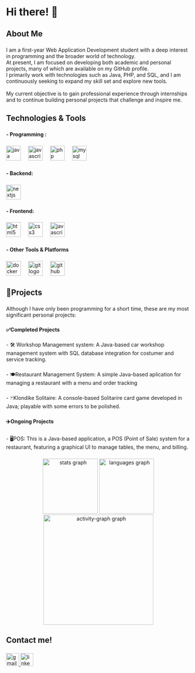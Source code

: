 <h1 align="left">Hi there! 👋</h1>

###

<h2 align="left">About Me</h2>

###

<p align="left">I am a first-year Web Application Development student with a deep interest in programming and the broader world of technology.<br>At present, I am focused on developing both academic and personal projects, many of which are available on my GitHub profile.<br>I primarily work with technologies such as Java, PHP, and SQL, and I am continuously seeking to expand my skill set and explore new tools.<br><br>My current objective is to gain professional experience through internships and to continue building personal projects that challenge and inspire me.</p>

###

<h2 align="left">Technologies & Tools</h2>

###

<h4 align="left">- Programming :</h4>

###

<div align="left">
  <img src="https://cdn.jsdelivr.net/gh/devicons/devicon/icons/java/java-original.svg" height="40" alt="java logo"  />
  <img width="12" />
  <img src="https://cdn.jsdelivr.net/gh/devicons/devicon/icons/javascript/javascript-original.svg" height="40" alt="javascript logo"  />
  <img width="12" />
  <img src="https://cdn.jsdelivr.net/gh/devicons/devicon/icons/php/php-original.svg" height="40" alt="php logo"  />
  <img width="12" />
  <img src="https://cdn.jsdelivr.net/gh/devicons/devicon/icons/mysql/mysql-original.svg" height="40" alt="mysql logo"  />
</div>

###

<h4 align="left">- Backend:</h4>

###

<div align="left">
  <img src="https://cdn.jsdelivr.net/gh/devicons/devicon/icons/nextjs/nextjs-original.svg" height="40" alt="nextjs logo"  />
</div>

###

<h4 align="left">- Frontend:</h4>

###

<div align="left">
  <img src="https://cdn.jsdelivr.net/gh/devicons/devicon/icons/html5/html5-original.svg" height="40" alt="html5 logo"  />
  <img width="12" />
  <img src="https://cdn.jsdelivr.net/gh/devicons/devicon/icons/css3/css3-original.svg" height="40" alt="css3 logo"  />
  <img width="12" />
  <img src="https://cdn.jsdelivr.net/gh/devicons/devicon/icons/javascript/javascript-original.svg" height="40" alt="javascript logo"  />
</div>

###

<h4 align="left">- Other Tools & Platforms</h4>

###

<div align="left">
  <img src="https://cdn.jsdelivr.net/gh/devicons/devicon/icons/docker/docker-original.svg" height="40" alt="docker logo"  />
  <img width="12" />
  <img src="https://cdn.jsdelivr.net/gh/devicons/devicon/icons/git/git-original.svg" height="40" alt="git logo"  />
  <img width="12" />
  <img src="https://cdn.jsdelivr.net/gh/devicons/devicon/icons/github/github-original.svg" height="40" alt="github logo"  />
</div>

###

<h2 align="left">📌Projects</h2>

###

<p align="left">Although I have only been programming for a short time, these are my most significant personal projects:</p>

###

<h4 align="left">✅Completed Projects</h4>

###

<p align="left">- 🛠️ Workshop Management system: A Java-based car workshop management system with SQL database integration for costumer  and service tracking.</p>

###

<p align="left">- 🍽️Restaurant Management System: A simple Java-based aplication for managing a restaurant with a menu and order tracking</p>

###

<p align="left">- 🃏Klondike Solitaire: A console-based Solitarire card game developed in Java; playable with some errors to be polished.</p>

###

<h4 align="left">✈️Ongoing Projects</h4>

###

<p align="left">- 🖥️POS: This is a Java-based application, a POS (Point of Sale) system for a restaurant, featuring a graphical UI to manage tables, the menu, and billing.</p>

###

<div align="center">
  <img src="https://github-readme-stats.vercel.app/api?username=EderMoros3&hide_title=false&hide_rank=false&show_icons=true&include_all_commits=true&count_private=true&disable_animations=false&theme=dracula&locale=en&hide_border=false&order=1" height="150" alt="stats graph"  />
  <img src="https://github-readme-stats.vercel.app/api/top-langs?username=EderMoros3&locale=en&hide_title=false&layout=compact&card_width=320&langs_count=5&theme=dracula&hide_border=false&order=2" height="150" alt="languages graph"  />
  <img src="https://github-readme-activity-graph.vercel.app/graph?username=EderMoros3&radius=16&theme=react&area=true&order=5" height="300" alt="activity-graph graph"  />
</div>

###

<h2 align="left">Contact me!</h2>

###

<div align="left">
  <a href="edermorosrodero@gmail.com" target="_blank">
    <img src="https://img.shields.io/static/v1?message=Gmail&logo=gmail&label=&color=D14836&logoColor=white&labelColor=&style=for-the-badge" height="35" alt="gmail logo"  />
  </a>
  <img src="https://img.shields.io/static/v1?message=LinkedIn&logo=linkedin&label=&color=0077B5&logoColor=white&labelColor=&style=for-the-badge" height="35" alt="linkedin logo"  />
</div>

###
